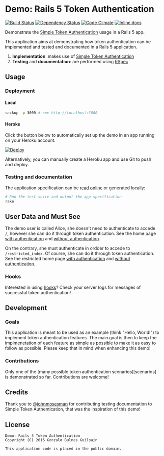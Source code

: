 Demo: Rails 5 Token Authentication
==================================

[![Build Status](https://travis-ci.org/gonzalo-bulnes/rails-5-token-authentication-demo.svg?branch=master)](https://travis-ci.org/gonzalo-bulnes/rails-5-token-authentication-demo)
[![Dependency Status](https://gemnasium.com/badges/github.com/gonzalo-bulnes/rails-5-token-authentication-demo.svg)](https://gemnasium.com/github.com/gonzalo-bulnes/rails-5-token-authentication-demo)
[![Code Climate](https://codeclimate.com/github/gonzalo-bulnes/rails-5-token-authentication-demo/badges/gpa.svg)](https://codeclimate.com/github/gonzalo-bulnes/rails-5-token-authentication-demo)
[![Inline docs](http://inch-ci.org/github/gonzalo-bulnes/rails-5-token-authentication-demo.svg?branch=master)](http://inch-ci.org/github/gonzalo-bulnes/rails-5-token-authentication-demo)

Demonstrate the [Simple Token Authentication][see] usage in a Rails 5 app.

This application aims at demonstrating how token authentication can be implemented and tested and documented in a Rails 5 application.

1. **Implementation**: makes use of [Simple Token Authentication][see]
1. **Testing** and **documentation**: are performed using [RSpec][rspec]

  [see]: https://github.com/gonzalo-bulnes/simple_token_authentication
  [rails-5]: https://github.com/gonzalo-bulnes/simple_token_authentication/issues/214
  [rspec]: https://relishapp.com/rspec

Usage
-----

### Deployment

#### Local

```bash
rackup -p 3000 # see http://localhost:3000
```

#### Heroku

Click the button below to automatically set up the demo in an app running on your Heroku account.

[![Deploy](https://www.herokucdn.com/deploy/button.svg)](https://heroku.com/deploy)

Alternatively, you can manually create a Heroku app and use Git to push and deploy.

### Testing and documentation

The application specification can be [read online][online-docs] or generated locally:

```bash
# Run the test suite and output the app specification
rake
```

  [online-docs]: https://travis-ci.org/gonzalo-bulnes/rails-5-token-authentication-demo/builds/162762979#L305

User Data and Must See
----------------------

The demo user is called Alice, she doesn't need to authenticate to accede `/`, however she can do it through token authentication. See the home page [with authentication][optionnal_with] and [without authentication][optionnal_without].

On the contrary, she must authenticate in ordder to accede to `/restricted_index`. Of course, she can do it through token authentication. See the restricted home page [with authentication][required_with] and [without authentication][required_without].

  [optionnal_with]: https://rails-5-token-authentication.herokuapp.com/?user_email=alice@example.com&user_token=1G8_s7P-V-4MGojaKD7a
  [optionnal_without]: https://rails-5-token-authentication.herokuapp.com/
  [required_with]: https://rails-5-token-authentication.herokuapp.com/restricted_index?user_email=alice@example.com&user_token=1G8_s7P-V-4MGojaKD7a
  [required_without]: https://rails-5-token-authentication.herokuapp.com/restricted_index

### Hooks

Interested in using [hooks][hooks]? Check your server logs for messages of successful token authentication!

  [hooks]: https://github.com/gonzalo-bulnes/simple_token_authentication/issues/217

Development
-----------

### Goals

This application is meant to be used as an example (think "Hello, World!") to implement token authentication features. The main goal is then to keep the implmenetation of each feature as simple as possible to make it as easy to follow as possible. Please keep that in mind when enhancing this demo!

### Contributions

Only one of the [many possible token authentication scenarios][scenarios] is demonstrated so far. Contributions are welcome!

Credits
-------

Thank you to [@johnmosesman](https://github.com/johnmosesman) for contributing testing documentation to Simple Token Authentication, that was the inspiration of this demo!

License
-------

    Demo: Rails 5 Token Authentication
    Copyright (C) 2016 Gonzalo Bulnes Guilpain

    This application code is placed in the public domain.

